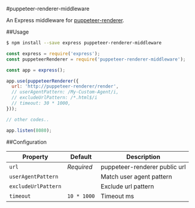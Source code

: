 #puppeteer-renderer-middleware

An Express middleware for [puppeteer-renderer](http://github.com/zenato/puppeteer-renderer).


##Usage

```bash
$ npm install --save express puppeteer-renderer-middleware
```

```js
const express = require('express');
const puppeteerRenderer = require('puppeteer-renderer-middleware');

const app = express();

app.use(puppeteerRenderer({
  url: 'http://puppeteer-renderer/render',
  // userAgentPattern: /My-Custom-Agent/i,
  // excludeUrlPattern: /*.html$/i
  // timeout: 30 * 1000,
}));

// other codes..

app.listen(8080);
```

##Configuration

| Property | Default | Description |
| -------- | ------- | ----------- |
| `url` | *Required* | puppeteer-renderer public url |
| `userAgentPattern` | |Match user agent pattern |
| `excludeUrlPattern` | |Exclude url pattern |
| `timeout` | `10 * 1000` | Timeout ms |
